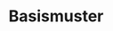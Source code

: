 ---
title: Basismuster
permalink: /basic-patterns/
classes: wide
search: true
sidebar:
  nav: "sidebar"
rule_category: basic-patterns
layout: rule-category
---